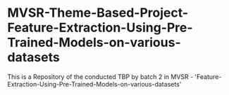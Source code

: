 # MVSR-Theme-Based-Project-Feature-Extraction-Using-Pre-Trained-Models-on-various-datasets
This is a Repository of the conducted TBP by batch 2 in MVSR - 'Feature-Extraction-Using-Pre-Trained-Models-on-various-datasets'
